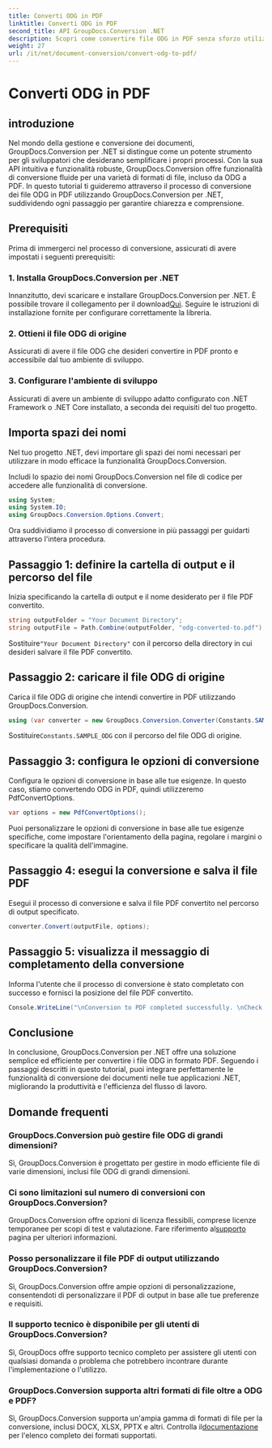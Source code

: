 ```yaml
---
title: Converti ODG in PDF
linktitle: Converti ODG in PDF
second_title: API GroupDocs.Conversion .NET
description: Scopri come convertire file ODG in PDF senza sforzo utilizzando GroupDocs.Conversion per .NET. Migliora le tue capacità di gestione dei documenti.
weight: 27
url: /it/net/document-conversion/convert-odg-to-pdf/
---
```


# Converti ODG in PDF

## introduzione
Nel mondo della gestione e conversione dei documenti, GroupDocs.Conversion per .NET si distingue come un potente strumento per gli sviluppatori che desiderano semplificare i propri processi. Con la sua API intuitiva e funzionalità robuste, GroupDocs.Conversion offre funzionalità di conversione fluide per una varietà di formati di file, incluso da ODG a PDF. In questo tutorial ti guideremo attraverso il processo di conversione dei file ODG in PDF utilizzando GroupDocs.Conversion per .NET, suddividendo ogni passaggio per garantire chiarezza e comprensione.
## Prerequisiti
Prima di immergerci nel processo di conversione, assicurati di avere impostati i seguenti prerequisiti:
### 1. Installa GroupDocs.Conversion per .NET
 Innanzitutto, devi scaricare e installare GroupDocs.Conversion per .NET. È possibile trovare il collegamento per il download[Qui](https://releases.groupdocs.com/conversion/net/). Seguire le istruzioni di installazione fornite per configurare correttamente la libreria.
### 2. Ottieni il file ODG di origine
Assicurati di avere il file ODG che desideri convertire in PDF pronto e accessibile dal tuo ambiente di sviluppo.
### 3. Configurare l'ambiente di sviluppo
Assicurati di avere un ambiente di sviluppo adatto configurato con .NET Framework o .NET Core installato, a seconda dei requisiti del tuo progetto.

## Importa spazi dei nomi
Nel tuo progetto .NET, devi importare gli spazi dei nomi necessari per utilizzare in modo efficace la funzionalità GroupDocs.Conversion.

Includi lo spazio dei nomi GroupDocs.Conversion nel file di codice per accedere alle funzionalità di conversione.
```csharp
using System;
using System.IO;
using GroupDocs.Conversion.Options.Convert;
```

Ora suddividiamo il processo di conversione in più passaggi per guidarti attraverso l'intera procedura.
## Passaggio 1: definire la cartella di output e il percorso del file
Inizia specificando la cartella di output e il nome desiderato per il file PDF convertito.
```csharp
string outputFolder = "Your Document Directory";
string outputFile = Path.Combine(outputFolder, "odg-converted-to.pdf");
```
 Sostituire`"Your Document Directory"` con il percorso della directory in cui desideri salvare il file PDF convertito.
## Passaggio 2: caricare il file ODG di origine
Carica il file ODG di origine che intendi convertire in PDF utilizzando GroupDocs.Conversion.
```csharp
using (var converter = new GroupDocs.Conversion.Converter(Constants.SAMPLE_ODG))
```
 Sostituire`Constants.SAMPLE_ODG` con il percorso del file ODG di origine.
## Passaggio 3: configura le opzioni di conversione
Configura le opzioni di conversione in base alle tue esigenze. In questo caso, stiamo convertendo ODG in PDF, quindi utilizzeremo PdfConvertOptions.
```csharp
var options = new PdfConvertOptions();
```
Puoi personalizzare le opzioni di conversione in base alle tue esigenze specifiche, come impostare l'orientamento della pagina, regolare i margini o specificare la qualità dell'immagine.
## Passaggio 4: esegui la conversione e salva il file PDF
Esegui il processo di conversione e salva il file PDF convertito nel percorso di output specificato.
```csharp
converter.Convert(outputFile, options);
```
## Passaggio 5: visualizza il messaggio di completamento della conversione
Informa l'utente che il processo di conversione è stato completato con successo e fornisci la posizione del file PDF convertito.
```csharp
Console.WriteLine("\nConversion to PDF completed successfully. \nCheck output in {0}", outputFolder);
```

## Conclusione
In conclusione, GroupDocs.Conversion per .NET offre una soluzione semplice ed efficiente per convertire i file ODG in formato PDF. Seguendo i passaggi descritti in questo tutorial, puoi integrare perfettamente le funzionalità di conversione dei documenti nelle tue applicazioni .NET, migliorando la produttività e l'efficienza del flusso di lavoro.
## Domande frequenti
### GroupDocs.Conversion può gestire file ODG di grandi dimensioni?
Sì, GroupDocs.Conversion è progettato per gestire in modo efficiente file di varie dimensioni, inclusi file ODG di grandi dimensioni.
### Ci sono limitazioni sul numero di conversioni con GroupDocs.Conversion?
 GroupDocs.Conversion offre opzioni di licenza flessibili, comprese licenze temporanee per scopi di test e valutazione. Fare riferimento al[supporto](https://forum.groupdocs.com/c/conversion/11) pagina per ulteriori informazioni.
### Posso personalizzare il file PDF di output utilizzando GroupDocs.Conversion?
Sì, GroupDocs.Conversion offre ampie opzioni di personalizzazione, consentendoti di personalizzare il PDF di output in base alle tue preferenze e requisiti.
### Il supporto tecnico è disponibile per gli utenti di GroupDocs.Conversion?
Sì, GroupDocs offre supporto tecnico completo per assistere gli utenti con qualsiasi domanda o problema che potrebbero incontrare durante l'implementazione o l'utilizzo.
### GroupDocs.Conversion supporta altri formati di file oltre a ODG e PDF?
 Sì, GroupDocs.Conversion supporta un'ampia gamma di formati di file per la conversione, inclusi DOCX, XLSX, PPTX e altri. Controlla il[documentazione](https://tutorials.groupdocs.com/conversion/net/) per l'elenco completo dei formati supportati.